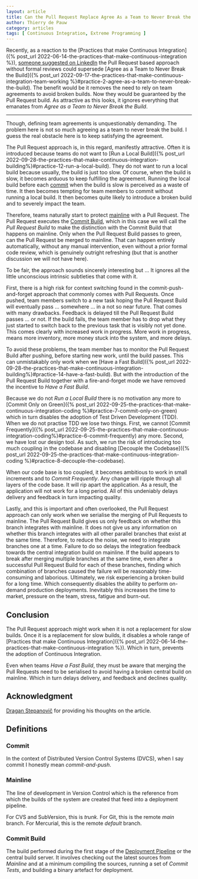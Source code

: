 ```yaml
---
layout: article
title: Can the Pull Request Replace Agree As a Team to Never Break the Build
author: Thierry de Pauw
category: articles
tags: [ Continuous Integration, Extreme Programming ]
---
```


Recently, as a reaction to the [Practices that make Continuous Integration]({% post_url 2022-06-14-the-practices-that-make-continuous-integration %}), [someone suggested on LinkedIn](https://www.linkedin.com/feed/update/urn:li:activity:7035345874251567104?commentUrn=urn%3Ali%3Acomment%3A%28activity%3A7035345874251567104%2C7035742403227480064%29&dashCommentUrn=urn%3Ali%3Afsd_comment%3A%287035742403227480064%2Curn%3Ali%3Aactivity%3A7035345874251567104%29) the Pull Request based approach without formal reviews could supersede [Agree as a Team to Never Break the Build]({% post_url 2022-09-17-the-practices-that-make-continuous-integration-team-working %}#practice-2-agree-as-a-team-to-never-break-the-build). The benefit would be it removes the need to rely on team agreements to avoid broken builds. Now they would be guaranteed by the Pull Request build. As attractive as this looks, it ignores everything that emanates from *Agree as a Team to Never Break the Build*.

---

Though, defining team agreements is unquestionably demanding. The problem here is not so much agreeing as a team to never break the build. I guess the real obstacle here is to keep satisfying the agreement.

The Pull Request approach is, in this regard, manifestly attractive. Often it is introduced because teams do not want to [Run a Local Build]({% post_url 2022-09-28-the-practices-that-make-continuous-integration-building%}#practice-12-run-a-local-build). They do not want to run a local build because usually, the build is just too slow. Of course, when the build is slow, it becomes arduous to keep fulfilling the agreement. Running the local build before each [commit](#commit) when the build is slow is perceived as a waste of time. It then becomes tempting for team members to commit without running a local build. It then becomes quite likely to introduce a broken build and to severely impact the team.

Therefore, teams naturally start to protect [mainline](#mainline) with a Pull Request. The Pull Request executes the [Commit Build](#commit-build), which in this case we will call the *Pull Request Build* to make the distinction with the Commit Build that happens on mainline. Only when the Pull Request Build passes to green, can the Pull Request be merged to mainline. That can happen entirely automatically, without any manual intervention, even without a prior formal code review, which is genuinely outright refreshing (but that is another discussion we will not have here).

To be fair, the approach sounds sincerely interesting but ... It ignores all the little unconscious intrinsic subtleties that come with it.

First, there is a high risk for context switching found in the commit-push-and-forget approach that commonly comes with Pull Requests. Once pushed, team members switch to a new task hoping the Pull Request Build will eventually pass ... somewhere ... in a not so near future. That comes with many drawbacks. Feedback is delayed till the Pull Request Build passes ... or not. If the build fails, the team member has to drop what they just started to switch back to the previous task that is visibly not yet done. This comes clearly with increased work in progress. More work in progress, means more inventory, more money stuck into the system, and more delays.

To avoid these problems, the team member has to monitor the Pull Request Build after pushing, before starting new work, until the build passes. This can unmistakably only work when we [Have a Fast Build]({% post_url 2022-09-28-the-practices-that-make-continuous-integration-building%}#practice-14-have-a-fast-build). But with the introduction of the Pull Request Build together with a fire-and-forget mode we have removed the incentive to *Have a Fast Build*.

Because we do not *Run a Local Build* there is no motivation any more to [Commit Only on Green]({% post_url 2022-09-25-the-practices-that-make-continuous-integration-coding %}#practice-7-commit-only-on-green) which in turn disables the adoption of Test Driven Development (TDD). When we do not practise TDD we lose two things. First, we cannot [Commit Frequently]({% post_url 2022-09-25-the-practices-that-make-continuous-integration-coding%}#practice-6-commit-frequently) any more. Second, we have lost our design tool. As such, we run the risk of introducing too much coupling in the codebase and disabling [Decouple the Codebase]({% post_url 2022-09-25-the-practices-that-make-continuous-integration-coding %}#practice-8-decouple-the-codebase).

When our code base is too coupled, it becomes ambitious to work in small increments and to *Commit Frequently*. Any change will ripple through all layers of the code base. It will rip apart the application. As a result, the application will not work for a long period. All of this undeniably delays delivery and feedback in turn impacting quality.

Lastly, and this is important and often overlooked, the Pull Request approach can only work when we serialise the merging of Pull Requests to mainline. The Pull Request Build gives us only feedback on whether this branch integrates with mainline. It does not give us any information on whether this branch integrates with all other parallel branches that exist at the same time. Therefore, to reduce the noise, we need to integrate branches one at a time. Failure to do so delays the integration feedback towards the central integration build on mainline. If the build appears to break after merging multiple branches at the same time, even after a successful Pull Request Build for each of these branches, finding which combination of branches caused the failure will be reasonably time-consuming and laborious. Ultimately, we risk experiencing a broken build for a long time. Which consequently disables the ability to perform on-demand production deployments. Inevitably this increases the time to market, pressure on the team, stress, fatigue and burn-out.

## Conclusion

The Pull Request approach might work when it is not a replacement for slow builds. Once it is a replacement for slow builds, it disables a whole range of [Practices that make Continuous Integration]({% post_url 2022-06-14-the-practices-that-make-continuous-integration %}). Which in turn, prevents the adoption of Continuous Integration.

Even when teams *Have a Fast Build*, they must be aware that merging the Pull Requests need to be serialised to avoid having a broken central build on mainline. Which in turn delays delivery, and feedback and declines quality.

## Acknowledgment

[Dragan Stepanovič](https://twitter.com/d_stepanovic) for providing his thoughts on the article.

## Definitions

### Commit

In the context of Distributed Version Control Systems (DVCS), when I say commit I honestly mean *commit-and-push*.

### Mainline

The line of development in Version Control which is the reference from which the builds of the system are created that feed into a deployment pipeline.

For CVS and SubVersion, this is *trunk*. For Git, this is the remote *main* branch. For Mercurial, this is the remote *default* branch.

### Commit Build

The build performed during the first stage of the [Deployment Pipeline](https://continuousdelivery.com/implementing/patterns/#the-deployment-pipeline) or the central build server. It involves checking out the latest sources from *Mainline* and at a minimum compiling the sources, running a set of *Commit Tests*, and building a binary artefact for deployment.
